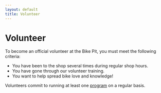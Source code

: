 ```yaml
---
layout: default
title: Volunteer
---
```


# Volunteer

To become an official volunteer at the Bike Pit, you must meet the following criteria:

* You have been to the shop several times during regular shop hours.
* You have gone through our volunteer training.
* You want to help spread bike love and knowledge!

Volunteers commit to running at least one [program](/schedule/#programs) on a regular basis.
